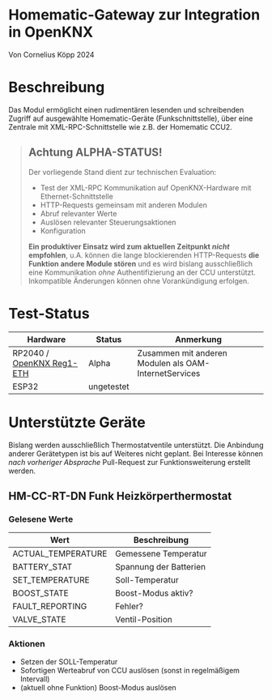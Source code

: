 # Homematic-Gateway zur Integration in OpenKNX


Von Cornelius Köpp 2024



# Beschreibung
Das Modul ermöglicht einen rudimentären lesenden und schreibenden Zugriff auf ausgewählte Homematic-Geräte (Funkschnittstelle), 
über eine Zentrale mit XML-RPC-Schnittstelle wie z.B. der Homematic CCU2.


> ## Achtung ALPHA-STATUS!
> 
> Der vorliegende Stand dient zur technischen Evaluation:
>
> * Test der XML-RPC Kommunikation auf OpenKNX-Hardware mit Ethernet-Schnittstelle
> * HTTP-Requests gemeinsam mit anderen Modulen
> * Abruf relevanter Werte
> * Auslösen relevanter Steuerungsaktionen
> * Konfiguration
>
> **Ein produktiver Einsatz wird zum aktuellen Zeitpunkt *nicht* empfohlen**, 
> u.A. können die lange blockierenden HTTP-Requests **die Funktion andere Module stören** 
> und es wird bislang ausschließlich eine Kommunikation *ohne* Authentifizierung an der CCU unterstützt.
> Inkompatible Änderungen können ohne Vorankündigung erfolgen.


# Test-Status

| Hardware                                                                      | Status     | Anmerkung |
|-------------------------------------------------------------------------------|------------|-----------|
| RP2040 / [OpenKNX Reg1-ETH](https://github.com/OpenKNX/OpenKNX/wiki/REG1-Eth) | Alpha      | Zusammen mit anderen Modulen als OAM-InternetServices          |
| ESP32                                                                         | ungetestet |           |


# Unterstützte Geräte

Bislang werden ausschließlich Thermostatventile unterstützt. 
Die Anbindung anderer Gerätetypen ist bis auf Weiteres nicht geplant.
Bei Interesse können *nach vorheriger Absprache* Pull-Request zur Funktionsweiterung erstellt werden.

## HM-CC-RT-DN Funk Heizkörperthermostat

### Gelesene Werte

| Wert               | Beschreibung                    |
|--------------------|---------------------------------|
| ACTUAL_TEMPERATURE | Gemessene Temperatur            |
| BATTERY_STAT       | Spannung der Batterien          |
| SET_TEMPERATURE    | Soll-Temperatur                 |
| BOOST_STATE        | Boost-Modus aktiv?              |
| FAULT_REPORTING    | Fehler?                         |
| VALVE_STATE        | Ventil-Position                 |

### Aktionen

* Setzen der SOLL-Temperatur
* Sofortigen Werteabruf von CCU auslösen (sonst in regelmäßigem Intervall)
* (aktuell ohne Funktion) Boost-Modus auslösen 




